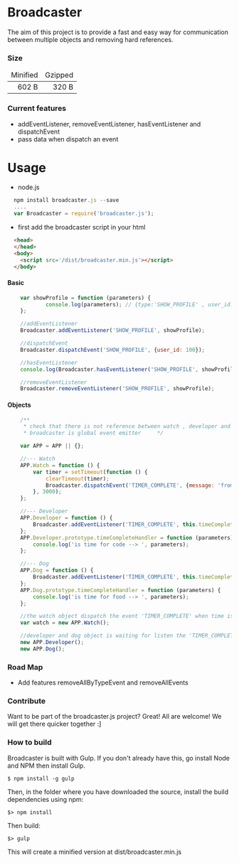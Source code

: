 Broadcaster
=============

The aim of this project is to provide a fast and easy way for communication
between multiple objects and removing hard references.

### Size ###

<table>
    <thead>
        <tr>
            <td>Minified</td>
            <td>Gzipped</td>
        </tr>
    </thead>
    <tbody>
        <tr>
            <td align='right'>602 B</td>
            <td align='right'>320 B</td>
        </tr>
    </tbody>
</table>

### Current features ###

- addEventListener, removeEventListener, hasEventListener and dispatchEvent
- pass data when dispatch an event

Usage
=========

- node.js

``` javascript
  npm install broadcaster.js --save
  ....
  var Broadcaster = require('broadcaster.js');
```

- first add the broadcaster script in your html
```html
  <head>
  </head>
  <body>
    <script src='/dist/broadcaster.min.js'></script>
  </body>
```
#### Basic ####

```javascript
    var showProfile = function (parameters) {
            console.log(parameters); // {type:'SHOW_PROFILE' , user_id:100}
    };

    //addEventListener
    Broadcaster.addEventListener('SHOW_PROFILE', showProfile);

    //dispatchEvent
    Broadcaster.dispatchEvent('SHOW_PROFILE', {user_id: 100});

    //hasEventListener
    console.log(Broadcaster.hasEventListener('SHOW_PROFILE', showProfile)); // true;

    //removeEventListener
    Broadcaster.removeEventListener('SHOW_PROFILE', showProfile);
```

#### Objects ####

```javascript
    /**
     * check that there is not reference between watch , developer and dog objects.
     * broadcaster is global event emitter     */

    var APP = APP || {};

    //--- Watch
    APP.Watch = function () {
        var timer = setTimeout(function () {
            clearTimeout(timer);
            Broadcaster.dispatchEvent('TIMER_COMPLETE', {message: 'from watch'});
        }, 3000);
    };

    //--- Developer
    APP.Developer = function () {
        Broadcaster.addEventListener('TIMER_COMPLETE', this.timeCompleteHandler);
    };
    APP.Developer.prototype.timeCompleteHandler = function (parameters) {
        console.log('is time for code --> ', parameters);
    };

    //--- Dog
    APP.Dog = function () {
        Broadcaster.addEventListener('TIMER_COMPLETE', this.timeCompleteHandler);
    };
    APP.Dog.prototype.timeCompleteHandler = function (parameters) {
        console.log('is time for food --> ', parameters);
    };

    //the watch object dispatch the event 'TIMER_COMPLETE' when time is completed.
    var watch = new APP.Watch();

    //developer and dog object is waiting for listen the 'TIMER_COMPLETE' event
    new APP.Developer();
    new APP.Dog();
```


### Road Map ###

* Add features removeAllByTypeEvent and removeAllEvents

### Contribute ###

Want to be part of the broadcaster.js project? Great! All are welcome! We will get there quicker together :]

### How to build ###

Broadcaster is built with Gulp. If you don't already have this, go install Node and NPM then install Gulp.

```
$ npm install -g gulp
```

Then, in the folder where you have downloaded the source, install the build dependencies using npm:

```
$> npm install
```

Then build:

```
$> gulp
```

This will create a minified version at dist/broadcaster.min.js
